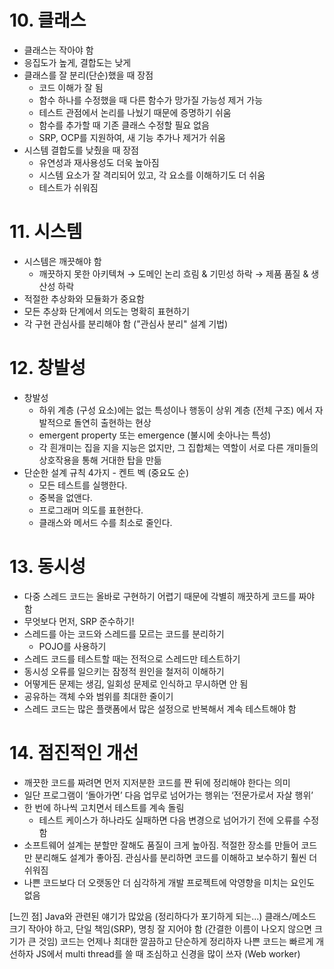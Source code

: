 # 10. 클래스
- 클래스는 작아야 함
- 응집도가 높게, 결합도는 낮게
- 클래스를 잘 분리(단순)했을 때 장점
  - 코드 이해가 잘 됨
  - 함수 하나를 수정했을 때 다른 함수가 망가질 가능성 제거 가능
  - 테스트 관점에서 논리를 나눴기 때문에 증명하기 쉬움
  - 함수를 추가할 때 기존 클래스 수정할 필요 없음
  - SRP, OCP를 지원하여, 새 기능 추가나 제거가 쉬움
- 시스템 결합도를 낮췄을 때 장점
  - 유연성과 재사용성도 더욱 높아짐
  - 시스템 요소가 잘 격리되어 있고, 각 요소를 이해하기도 더 쉬움
  - 테스트가 쉬워짐

# 11. 시스템
- 시스템은 깨끗해야 함
  - 깨끗하지 못한 아키텍쳐 → 도메인 논리 흐림 & 기민성 하락 → 제품 품질 & 생산성 하락
- 적절한 추상화와 모듈화가 중요함
- 모든 추상화 단계에서 의도는 명확히 표현하기
- 각 구현 관심사를 분리해야 함 ("관심사 분리" 설계 기법)

# 12. 창발성
- 창발성
  - 하위 계층 (구성 요소)에는 없는 특성이나 행동이 상위 계층 (전체 구조) 에서 자발적으로 돌연히 출현하는 현상
  - emergent property 또는 emergence (불시에 솟아나는 특성)
  - 각 흰개미는 집을 지을 지능은 없지만, 그 집합체는 역할이 서로 다른 개미들의 상호작용을 통해 거대한 탑을 만듦
- 단순한 설계 규칙 4가지 - 켄트 벡 (중요도 순)
  - 모든 테스트를 실행한다.
  - 중복을 없앤다.
  - 프로그래머 의도를 표현한다.
  - 클래스와 메서드 수를 최소로 줄인다.

# 13. 동시성
- 다중 스레드 코드는 올바로 구현하기 어렵기 때문에 각별히 깨끗하게 코드를 짜야 함
- 무엇보다 먼저, SRP 준수하기!
- 스레드를 아는 코드와 스레드를 모르는 코드를 분리하기
  - POJO를 사용하기
- 스레드 코드를 테스트할 때는 전적으로 스레드만 테스트하기
- 동시성 오류를 일으키는 잠정적 원인을 철저히 이해하기
- 어떻게든 문제는 생김, 일회성 문제로 인식하고 무시하면 안 됨
- 공유하는 객체 수와 범위를 최대한 줄이기
- 스레드 코드는 많은 플랫폼에서 많은 설정으로 반복해서 계속 테스트해야 함

# 14. 점진적인 개선
- 깨끗한 코드를 짜려면 먼저 지저분한 코드를 짠 뒤에 정리해야 한다는 의미
- 일단 프로그램이 ‘돌아가면’ 다음 업무로 넘어가는 행위는 ‘전문가로서 자살 행위’
- 한 번에 하나씩 고치면서 테스트를 계속 돌림
  - 테스트 케이스가 하나라도 실패하면 다음 변경으로 넘어가기 전에 오류를 수정함
- 소프트웨어 설계는 분할만 잘해도 품질이 크게 높아짐. 적절한 장소를 만들어 코드만 분리해도 설계가 좋아짐. 관심사를 분리하면 코드를 이해하고 보수하기 훨씬 더 쉬워짐 
- 나쁜 코드보다 더 오랫동안 더 심각하게 개발 프로젝트에 악영향을 미치는 요인도 없음
  
[느낀 점]
Java와 관련된 얘기가 많았음 (정리하다가 포기하게 되는...)
클래스/메소드 크기 작아야 하고, 단일 책임(SRP), 명칭 잘 지어야 함 (간결한 이름이 나오지 않으면 크기가 큰 것임)
코드는 언제나 최대한 깔끔하고 단순하게 정리하자
나쁜 코드는 빠르게 개선하자
JS에서 multi thread를 쓸 때 조심하고 신경을 많이 쓰자 (Web worker)
